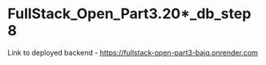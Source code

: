 # FullStack_Open_Part3.20*_db_step8
 
Link to deployed backend - https://fullstack-open-part3-bajq.onrender.com